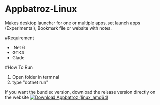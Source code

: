 # Appbatroz-Linux
Makes desktop launcher for one or multiple apps, set launch apps (Experimental), Bookmark file or website with notes.

#Requirement

- .Net 6
- GTK3
- Glade

#How To Run
1. Open folder in terminal
2. type "dotnet run"
   
If you want the bundled version, download the release version directly on the website
[![Download Appbatroz (linux_amd64)](https://a.fsdn.com/con/app/sf-download-button)](https://sourceforge.net/projects/appbatroz-linux/files/latest/download)
